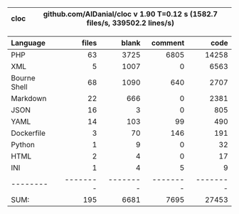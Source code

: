 
cloc|github.com/AlDanial/cloc v 1.90  T=0.12 s (1582.7 files/s, 339502.2 lines/s)
--- | ---

Language|files|blank|comment|code
:-------|-------:|-------:|-------:|-------:
PHP|63|3725|6805|14258
XML|5|1007|0|6563
Bourne Shell|68|1090|640|2707
Markdown|22|666|0|2381
JSON|16|3|0|805
YAML|14|103|99|490
Dockerfile|3|70|146|191
Python|1|9|0|32
HTML|2|4|0|17
INI|1|4|5|9
--------|--------|--------|--------|--------
SUM:|195|6681|7695|27453
